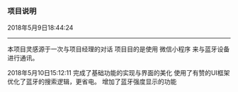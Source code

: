 ### 项目说明

2018年5月9日18:44:24
***
本项目灵感源于一次与项目经理的对话
项目目的是使用 微信小程序 来与蓝牙设备进行通讯。

2018年5月10日15:12:11
完成了基础功能的实现与界面的美化
使用了有赞的UI框架
优化了蓝牙的搜索逻辑，更省电。
增加了蓝牙强度显示的功能


